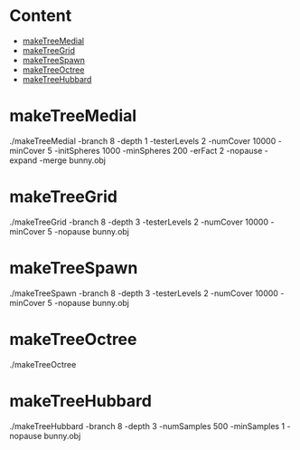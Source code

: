 # Content
* [makeTreeMedial](#makeTreeMedial)
* [makeTreeGrid](#makeTreeGrid)
* [makeTreeSpawn](#makeTreeSpawn)
* [makeTreeOctree](#makeTreeOctree)
* [makeTreeHubbard](#makeTreeHubbard)

# makeTreeMedial

./makeTreeMedial  -branch 8 -depth 1 -testerLevels 2 -numCover 10000 -minCover 5 -initSpheres 1000 -minSpheres 200 -erFact 2 -nopause -expand -merge bunny.obj

# makeTreeGrid

./makeTreeGrid  -branch 8 -depth 3 -testerLevels 2 -numCover 10000 -minCover 5 -nopause  bunny.obj

# makeTreeSpawn

./makeTreeSpawn  -branch 8 -depth 3 -testerLevels 2 -numCover 10000 -minCover 5 -nopause  bunny.obj

# makeTreeOctree

./makeTreeOctree

# makeTreeHubbard

./makeTreeHubbard  -branch 8 -depth 3 -numSamples 500 -minSamples 1 -nopause  bunny.obj
